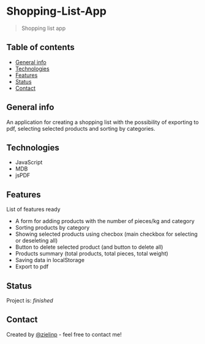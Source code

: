 # Shopping-List-App
> Shopping list app 


## Table of contents
* [General info](#general-info)
* [Technologies](#technologies)
* [Features](#features)
* [Status](#status)
* [Contact](#contact)

## General info
An application for creating a shopping list with the possibility of exporting to pdf, selecting selected products and sorting by categories.

## Technologies
* JavaScript
* MDB
* jsPDF

## Features
List of features ready
* A form for adding products with the number of pieces/kg and category
* Sorting products by category
* Showing selected products using checbox (main checkbox for selecting or deseleting all)
* Button to delete selected product (and button to delete all)
* Products summary (total products, total pieces, total weight)
* Saving data in localStorage
* Export to pdf

## Status
Project is: _finished_

## Contact
Created by [@zielinp](https://www.linkedin.com/in/zielinp/) - feel free to contact me!
